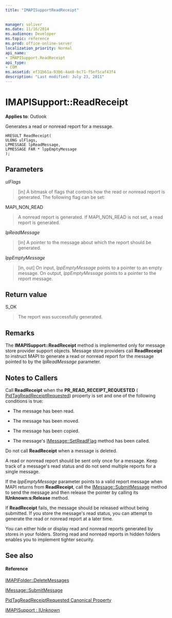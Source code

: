 ```yaml
---
title: "IMAPISupportReadReceipt"
 
 
manager: soliver
ms.date: 11/16/2014
ms.audience: Developer
ms.topic: reference
ms.prod: office-online-server
localization_priority: Normal
api_name:
- IMAPISupport.ReadReceipt
api_type:
- COM
ms.assetid: ef31b61a-93b6-4ae8-bc71-f5ef5caf43f4
description: "Last modified: July 23, 2011"
---
```


# IMAPISupport::ReadReceipt

  
  
**Applies to**: Outlook 
  
Generates a read or nonread report for a message.
  
```
HRESULT ReadReceipt(
ULONG ulFlags,
LPMESSAGE lpReadMessage,
LPMESSAGE FAR * lppEmptyMessage
);
```

## Parameters

 _ulFlags_
  
> [in] A bitmask of flags that controls how the read or nonread report is generated. The following flag can be set:
    
MAPI_NON_READ 
  
> A nonread report is generated. If MAPI_NON_READ is not set, a read report is generated.
    
 _lpReadMessage_
  
> [in] A pointer to the message about which the report should be generated.
    
 _lppEmptyMessage_
  
> [in, out] On input,  _lppEmptyMessage_ points to a pointer to an empty message. On output,  _lppEmptyMessage_ points to a pointer to the report message. 
    
## Return value

S_OK 
  
> The report was successfully generated.
    
## Remarks

The **IMAPISupport::ReadReceipt** method is implemented only for message store provider support objects. Message store providers call **ReadReceipt** to instruct MAPI to generate a read or nonread report for the message pointed to by the  _lpReadMessage_ parameter. 
  
## Notes to Callers

Call **ReadReceipt** when the **PR_READ_RECEIPT_REQUESTED** ( [PidTagReadReceiptRequested](pidtagreadreceiptrequested-canonical-property.md)) property is set and one of the following conditions is true:
  
- The message has been read.
    
- The message has been moved.
    
- The message has been copied.
    
- The message's [IMessage::SetReadFlag](imessage-setreadflag.md) method has been called. 
    
Do not call **ReadReceipt** when a message is deleted. 
  
A read or nonread report should be sent only once for a message. Keep track of a message's read status and do not send multiple reports for a single message.
  
If the  _lppEmptyMessage_ parameter points to a valid report message when MAPI returns from **ReadReceipt**, call the [IMessage::SubmitMessage](imessage-submitmessage.md) method to send the message and then release the pointer by calling its **IUnknown:s:Release** method. 
  
If **ReadReceipt** fails, the message should be released without being submitted. If you store the message's read status, you can attempt to generate the read or nonread report at a later time. 
  
You can either hide or display read and nonread reports generated by stores in your folders. Storing read and nonread reports in hidden folders enables you to implement tighter security.
  
## See also

#### Reference

[IMAPIFolder::DeleteMessages](imapifolder-deletemessages.md)
  
[IMessage::SubmitMessage](imessage-submitmessage.md)
  
[PidTagReadReceiptRequested Canonical Property](pidtagreadreceiptrequested-canonical-property.md)
  
[IMAPISupport : IUnknown](imapisupportiunknown.md)

